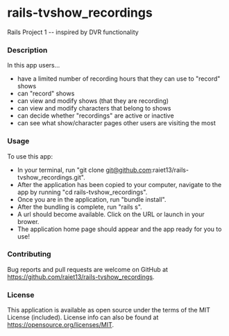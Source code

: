 # rails-tvshow_recordings

Rails Project 1 -- inspired by DVR functionality

### Description

In this app users...
- have a limited number of recording hours that they can use to "record" shows
- can "record" shows
- can view and modify shows (that they are recording)
- can view and modify characters that belong to shows
- can decide whether "recordings" are active or inactive
- can see what show/character pages other users are visiting the most

### Usage

To use this app:
- In your terminal, run "git clone git@github.com:raiet13/rails-tvshow_recordings.git".
- After the application has been copied to your computer, navigate to the app by running "cd rails-tvshow_recordings".
- Once you are in the application, run "bundle install".
- After the bundling is complete, run "rails s".
- A url should become available. Click on the URL or launch in your brower.
- The application home page should appear and the app ready for you to use!

### Contributing

Bug reports and pull requests are welcome on GitHub at https://github.com/raiet13/rails-tvshow_recordings.

### License

This application is available as open source under the terms of the MIT License (included). License info can also be found at https://opensource.org/licenses/MIT.
